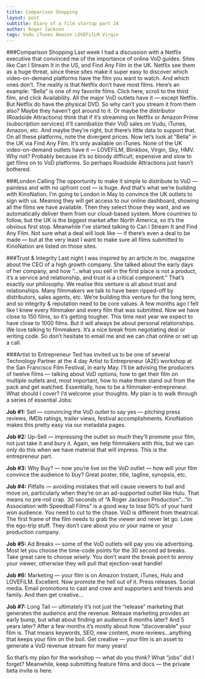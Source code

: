 ```yaml
---
title: Comparison Shopping
layout: post
subtitle: Diary of a film startup part 24
author: Roger Jackson
tags: Vudu iTunes Amazon LOVEFilLM Virgin
---
```

###Comparison Shopping
Last week I had a discussion with a Netflix executive that convinced me of the importance of online VoD guides. Sites like Can I Stream It in the US, and Find Any Film in the UK. Netflix see them as a huge threat, since these sites make it super easy to discover which video-on-demand platforms have the film you want to watch. And which ones don’t. The reality is that Netflix don’t have most films. Here’s an example: “Bella” is one of my favorite films. Click here, scroll to the third film, and click Availability. All the major VoD outlets have it — except Netflix. But Netflix do have the physical DVD. So why can’t you stream it from them also? Maybe they haven’t got around to it. Or maybe the distributor (Roadside Attractions) think that if it’s streaming on Netflix or Amazon Prime (subscription services) it’ll cannibalize their VoD sales on Vudu, iTunes, Amazon, etc. And maybe they’re right, but there’s little data to support that. On all these platforms, note the divergent prices. Now let’s look at “Bella” in the UK via Find Any Film. It’s only available on iTunes. None of the UK video-on-demand outlets have it — LOVEFiLM, Blinkbox, Virgin, Sky, HMV. Why not? Probably because it’s so bloody difficult, expensive and slow to get films on to VoD platforms. So perhaps Roadside Attractions just hasn’t bothered.

###London Calling
The opportunity to make it simple to distribute to VoD — painless and with no upfront cost — is huge. And that’s what we’re building with KinoNation. I’m going to London in May to convince the UK outlets to sign with us. Meaning they will get access to our online dashboard, showing all the films we have available. Then they select those they want, and we automatically deliver them from our cloud-based system. More countries to follow, but the UK is the biggest market after North America, so it’s the obvious first stop. Meanwhile I’ve started talking to Can I Stream It and Find Any Film. Not sure what a deal will look like — if there’s even a deal to be made — but at the very least I want to make sure all films submitted to KinoNation are listed on those sites.

###Trust & Integrity
Last night I was inspired by an article in Inc. magazine about the CEO of a high growth company. She talked about the early days of her company, and how “…what you sell in the first place is not a product, it’s a service and relationship, and trust is a critical component.” That’s exactly our philosophy. We realise this venture is all about trust and relationships. Many filmmakers we talk to have been ripped-off by distributors, sales agents, etc. We’re building this venture for the long term, and so integrity & reputation need to be core values. A few months ago I felt like I knew every filmmaker and every film that was submitted. Now we have close to 150 films, so it’s getting tougher. This time next year we expect to have close to 1000 films. But it will always be about personal relationships. We love talking to filmmakers. It’s a nice break from negotiating deal or writing code. So don’t hesitate to email me and we can chat online or set up a call.

###Artist to Entrepreneur
Ted has invited us to be one of several Technology Partner at the 4 day Artist to Entrepreneur (A2E) workshop at the San Francisco Film Festival, in early May. I’ll be advising the producers of twelve films — talking about VoD options, how to get their film on multiple outlets and, most important, how to make them stand out from the pack and get watched. Essentially, how to be a filmmaker-entrepreneur. What should I cover? I’d welcome your thoughts. My plan is to walk through a series of essential Jobs:

<b>Job #1:</b> Sell — convincing the VoD outlet to say yes — pitching press reviews, IMDb ratings, trailer views, festival accomplishments. KinoNation makes this pretty easy via our metadata pages.

<b>Job #2:</b> Up-Sell — impressing the outlet so much they’ll promote your film, not just take it and bury it. Again, we help filmmakers with this, but we can only do this when we have material that will impress. This is the entrepreneur part.

<b>Job #3:</b> Why Buy? — now you’re live on the VoD outlet — how will your film convince the audience to buy? Great poster, title, tagline, synopsis, etc.

<b>Job #4:</b> Pitfalls — avoiding mistakes that will cause viewers to bail and move on, particularly when they’re on an ad-supported outlet like Hulu. That means no pre-roll crap. 30 seconds of “A Roger Jackson Production”…”In Association with Speedball Films” is a good way to lose 50% of your hard won audience. You need to cut to the chase. VoD is different from theatrical. The first frame of the film needs to grab the viewer and never let go. Lose the ego-trip stuff. They don’t care about you or your name or your production company.

<b>Job #5:</b> Ad Breaks — some of the VoD outlets will pay you via advertising. Most let you choose the time-code points for the 30 second ad breaks. Take great care to choose wisely. You don’t want the break point to annoy your viewer, otherwise they will pull that ejection-seat handle!

<b>Job #6:</b> Marketing — your film is on Amazon Instant, iTunes, Hulu and LOVEFiLM. Excellent. Now promote the hell out of it. Press releases. Social media. Email promotions to cast and crew and supporters and friends and family. And then get creative…

<b>Job #7:</b> Long Tail — ultimately it’s not just the “release” marketing that generates the audience and the revenue. Release marketing provides an early bump, but what about finding an audience 6 months later? And 5 years later? After a few months it’s mostly about how “discoverable” your film is. That means keywords, SEO, new content, more reviews…anything that keeps your film on the boil. Get creative — your film is an asset to generate a VoD revenue stream for many years!

So that’s my plan for the workshop — what do you think? What “jobs” did I forget? Meanwhile, keep submitting feature films and docs — the private beta invite is here.
